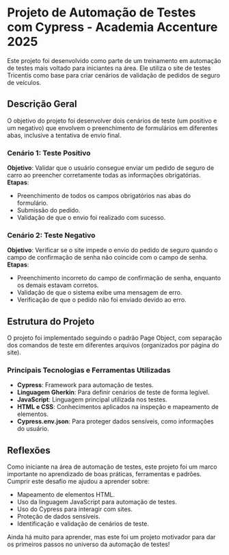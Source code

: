 # Projeto de Automação de Testes com Cypress - Academia Accenture 2025

Este projeto foi desenvolvido como parte de um treinamento em automação de testes mais voltado para iniciantes na área. Ele utiliza o site de testes Tricentis como base para criar cenários de validação de pedidos de seguro de veículos.

## Descrição Geral

O objetivo do projeto foi desenvolver dois cenários de teste (um positivo e um negativo) que envolvem o preenchimento de formulários em diferentes abas, inclusive a tentativa de envio final.

### Cenário 1: Teste Positivo

 **Objetivo**: Validar que o usuário consegue enviar um pedido de seguro de carro ao preencher corretamente todas as informações obrigatórias.
 **Etapas**:
  - Preenchimento de todos os campos obrigatórios nas abas do formulário.
  - Submissão do pedido.
  - Validação de que o envio foi realizado com sucesso.

### Cenário 2: Teste Negativo

 **Objetivo**: Verificar se o site impede o envio do pedido de seguro quando o campo de confirmação de senha não coincide com o campo de senha.
 **Etapas**:
  - Preenchimento incorreto do campo de confirmação de senha, enquanto os demais estavam corretos.
  - Validação de que o sistema exibe uma mensagem de erro.
  - Verificação de que o pedido não foi enviado devido ao erro.

## Estrutura do Projeto

O projeto foi implementado seguindo o padrão Page Object, com separação dos comandos de teste em diferentes arquivos (organizados por página do site).

### Principais Tecnologias e Ferramentas Utilizadas

- **Cypress**: Framework para automação de testes.
- **Linguagem Gherkin**: Para definir cenários de teste de forma legível.
- **JavaScript**: Linguagem principal utilizada nos testes.
- **HTML e CSS**: Conhecimentos aplicados na inspeção e mapeamento de elementos.
- **Cypress.env.json**: Para proteger dados sensíveis, como informações do usuário.

## Reflexões

Como iniciante na área de automação de testes, este projeto foi um marco importante no aprendizado de boas práticas, ferramentas e padrões. Cumprir este desafio me ajudou a aprender sobre:

- Mapeamento de elementos HTML.
- Uso da linguagem JavaScript para automação de testes.
- Uso do Cypress para interagir com sites.
- Proteção de dados sensíveis.
- Identificação e validação de cenários de teste.

Ainda há muito para aprender, mas este foi um projeto motivador para dar os primeiros passos no universo da automação de testes!

